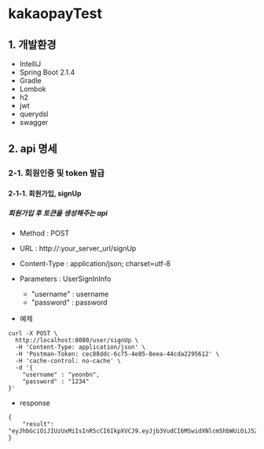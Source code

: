 # kakaopayTest

## 1. 개발환경
* IntelliJ
* Spring Boot 2.1.4
* Gradle
* Lombok
* h2
* jwt
* querydsl
* swagger

## 2. api 명세 

### 2-1. 회원인증 및 token 발급

#### 2-1-1. 회원가입, signUp
##### 회원가입 후 토큰을 생성해주는 api 
* Method : POST
* URL : http://:your_server_url/signUp
* Content-Type : application/json; charset=utf-8
* Parameters : UserSignInInfo
  - "username" : username
  - "password" : password
  
* 예제
```
curl -X POST \
  http://localhost:8080/user/signUp \
  -H 'Content-Type: application/json' \
  -H 'Postman-Token: cec88ddc-6c75-4e85-8eea-44cda2295612' \
  -H 'cache-control: no-cache' \
  -d '{
	"username" : "yeonbn", 
	"password" : "1234"
}'
```  
* response
```
{
    "result": "eyJhbGciOiJIUzUxMiIsInR5cCI6IkpXVCJ9.eyJjb3VudCI6MSwidXNlcm5hbWUiOiJ5ZW9uYm4ifQ.7V4M9N4JyLqlhcepxceTAUzdQHRmkhw1zJshRmw70Zx0zmRceaKwSubYb7fB1DiF8d6YjKThhzWi6xc2xvGk9A"
}
```

